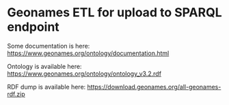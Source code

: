# Geonames ETL for upload to SPARQL endpoint

Some documentation is here: https://www.geonames.org/ontology/documentation.html

Ontology is available here: https://www.geonames.org/ontology/ontology_v3.2.rdf


RDF dump is available here: https://download.geonames.org/all-geonames-rdf.zip

